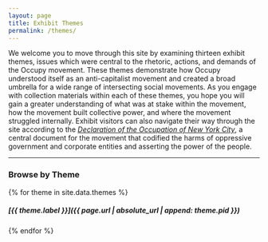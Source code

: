 ```yaml
---
layout: page
title: Exhibit Themes
permalink: /themes/
---
```


We welcome you to move through this site by examining thirteen exhibit themes, issues which were central to the rhetoric, actions, and demands of the Occupy movement. These themes demonstrate how Occupy understood itself as an anti-capitalist movement and created a broad umbrella for a wide range of intersecting social movements. As you engage with collection materials within each of these themes, you hope you will gain a greater understanding of what was at stake within the movement, how the movement built collective power, and where the movement struggled internally. Exhibit visitors can also navigate their way through the site according to the _[Declaration of the Occupation of New York City](https://nyu-dss.github.io/occupy/declarations/)_, a central document for the movement that codified the harms of oppressive government and corporate entities and asserting the power of the people.

<hr>

### Browse by Theme

{% for theme in site.data.themes %}
##### [{{ theme.label }}]({{ page.url | absolute_url | append: theme.pid }})
{% endfor %}
